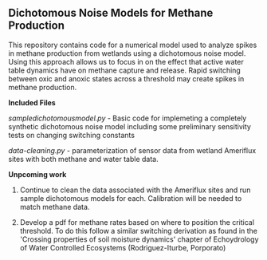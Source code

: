 ## Dichotomous Noise Models for Methane Production

This repository contains code for a numerical model used to analyze spikes in methane production from wetlands using a dichotomous noise model. 
Using this approach allows us to focus in on the effect that active water table dynamics have on methane capture and release. Rapid switching between oxic and anoxic
states across a threshold may create spikes in methane production.


**Included Files**

*sampledichotomousmodel.py* - Basic code for implemeting a completely synthetic dichotomous noise model including some preliminary sensitivity tests on changing switching constants

*data-cleaning.py* - parameterization of sensor data from wetland Ameriflux sites with both methane and water table data. 

**Unpcoming work**

1. Continue to clean the data associated with the Ameriflux sites and run sample dichotomous models for each. Calibration will be needed to match methane data. 

2. Develop a pdf for methane rates based on where to position the critical threshold. To do this follow a similar switching derivation as found in the 'Crossing properties of soil moisture dynamics' chapter of Echoydrology of Water Controlled Ecosystems (Rodriguez-Iturbe, Porporato)


